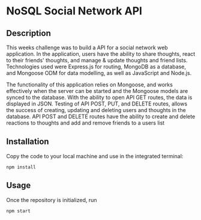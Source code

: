# NoSQL Social Network API

## Description
This weeks challenge was to build a API for a social network web application. In the application, users have the ability to share thoughts, react to their friends' thoughts, and manage & update thoughts and friend lists. Technologies used were Express.js for routing, MongoDB as a database, and Mongoose ODM for data modelling, as well as JavaScript and Node.js. 

The functionality of this application relies on Mongoose, and works effectively when the server can be started and the Mongoose models are synced to the database. With the ability to open API GET routes, the data is displayed in JSON. Testing of API POST, PUT, and DELETE routes, allows the success of creating, updating and deleting users and thoughts in the database. API POST and DELETE routes have the ability to create and delete reactions to thoughts and add and remove friends to a users list

## Installation
Copy the code to your local machine and use in the integrated terminal:

`npm install` 

## Usage
Once the repository is initialized, run

`npm start`

